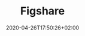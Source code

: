 ---
title: "Figshare"
images: # Create a folder in /static/images/tools that has the same name as this current markdown file and place the images there. We only need the file name here. If this is not clear, please refer to existing tools as references.
  - path: figshare_landing.png
  - path: figshare_browse.png
  - path: figshare_publications.png
categories:
  - Analysis and Computations
  - Publishing and Sharing
tags:
  - Data Research
  - Data Management
links:
  - name: Figshare
    link: https://figshare.com/
summary: Figshare allows us store, share and discover research data and other materials.
features:
  - Data Research
  - Data Management
  - Open Science
platforms:
  - Web
plans:
date: 2020-04-26T17:50:26+02:00
draft: false
---